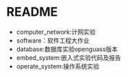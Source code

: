 # README

- computer_network:计网实验
- software：软件工程大作业
- database:数据库实验openguass版本
- embed_system:嵌入式实验代码及报告
- operate_system:操作系统实验
